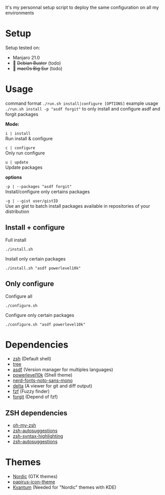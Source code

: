 It's my personnal setup script to deploy the same configuration on all my environments

# Setup

Setup tested on:

* Manjaro 21.0
* 🚧 ~~Debian Buster~~ (todo)
* 🚧 ~~macOs Big Sur~~ (todo)

# Usage

command format  `./run.sh install|configure [OPTIONS]`
example usage `./run.sh install -p "asdf forgit"` to only install and configure asdf and forgit packages

**Mode:**

`i | install`\
Run install & configure

`c | configure`\
Only run configure

`u | update`\
Update packages

**options**

`-p | --packages "asdf forgit"`\
Install/configure only certains packages

`-g | --gist user/gistID`\
Use an gist to batch install packages available in repositories of your distribution
## Install + configure

Full install

`./install.sh`

Install only certain packages

`./install.sh "asdf powerlevel10k"`

## Only configure

Configure all

`./configure.sh`

Configure only certain packages

`./configure.sh "asdf powerlevel10k"`

# Dependencies

* [zsh](https://www.zsh.org/) (Default shell)
* [tree](http://mama.indstate.edu/users/ice/tree/)
* [asdf](https://asdf-vm.com/) (Version manager for multiples languages)
* [powerlevel10k](https://github.com/romkatv/powerlevel10k) (Shell theme)
* [nerd-fonts-noto-sans-mono](https://github.com/ryanoasis/nerd-fonts)
* [delta](https://github.com/dandavison/delta) (A viewer for git and diff output)
* [fzf](https://github.com/junegunn/fzf) (Fuzzy finder)
* [forgit](https://github.com/wfxr/forgit) (Depend of fzf)

## ZSH dependencies

* [oh-my-zsh](https://github.com/ohmyzsh/ohmyzsh)
* [zsh-autosuggestions](https://github.com/zsh-users/zsh-autosuggestions)
* [zsh-syntax-highlighting](https://github.com/zsh-users/zsh-syntax-highlighting)
* [zsh-autosuggestions](https://github.com/zsh-users/zsh-autosuggestions)

# Themes

* [Nordic](https://github.com/EliverLara/Nordic) (GTK themes)
* [papirus-icon-theme](https://github.com/PapirusDevelopmentTeam/papirus-icon-theme)
* [Kvantum](https://github.com/tsujan/Kvantum/tree/master/Kvantum) (Needed for "Nordic" themes with KDE)
